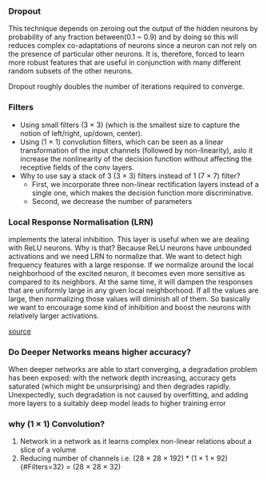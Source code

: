 ### Dropout

This technique depends on zeroing out the output of the hidden neurons by probability of any fraction between(0.1 ~ 0.9) and by doing so this will reduces complex co-adaptations of neurons since a neuron can not rely on the presence of particular other neurons. It is, therefore, forced to learn more robust features that are useful in conjunction with many different random subsets of the other neurons.

Dropout roughly doubles the number of iterations required to converge.


### Filters

- Using small filters (3 × 3) (which is the smallest size to capture the notion of left/right, up/down, center).
- Using (1 × 1) convolution filters, which can be seen as a linear transformation of the input channels (followed by non-linearity), aslo it increase the nonlinearity of the decision function without affecting the receptive fields of the conv layers.
- Why to use say a stack of 3 (3 × 3) filters instead of 1 (7 × 7) filter?
	- First, we incorporate three non-linear rectification layers instead of a single one, which makes the decision function more discriminative.
	- Second, we decrease the number of parameters


###  Local Response Normalisation (LRN)

implements the lateral inhibition. This layer is useful when we are dealing with ReLU neurons. Why is that? Because ReLU neurons have unbounded activations and we need LRN to normalize that. We want to detect high frequency features with a large response. If we normalize around the local neighborhood of the excited neuron, it becomes even more sensitive as compared to its neighbors. At the same time, it will dampen the responses that are uniformly large in any given local neighborhood. If all the values are large, then normalizing those values will diminish all of them. So basically we want to encourage some kind of inhibition and boost the neurons with relatively larger activations. 

[source](https://prateekvjoshi.com/2016/04/05/what-is-local-response-normalization-in-convolutional-neural-networks/)


### Do Deeper Networks means higher accuracy?

When deeper networks are able to start converging, a degradation problem has been exposed: with the network depth increasing, accuracy gets saturated (which might be unsurprising) and then degrades rapidly. Unexpectedly, such degradation is not caused by overfitting, and adding more layers to a suitably deep model leads to higher training error


### why (1 × 1) Convolution?

1. Network in a network as it learns complex non-linear relations about a slice of a volume
2. Reducing number of channels i.e. (28 × 28 × 192) * (1 × 1 × 92) {#Filters=32} = (28 × 28 × 32)




